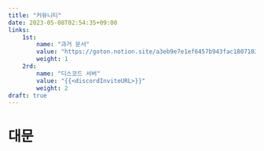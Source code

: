 ```yaml
---
title: "커뮤니티"
date: 2023-05-08T02:54:35+09:00
links:
    1st:
        name: "과거 문서"
        value: "https://goton.notion.site/a3eb9e7e1ef6457b943fac1807103e97"
        weight: 1
    2rd:
        name: "디스코드 서버"
        value: "{{<discordInviteURL>}}"
        weight: 2
draft: true
---
```

# 대문
